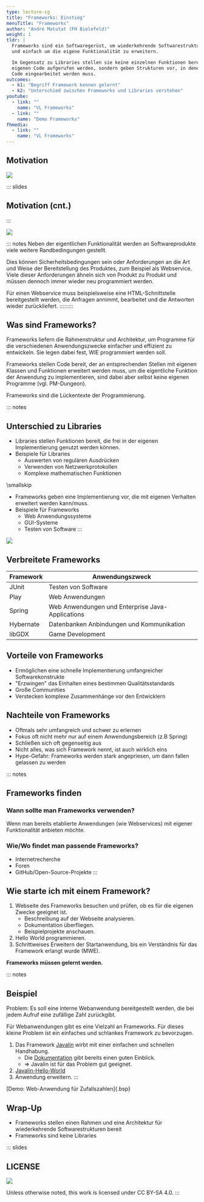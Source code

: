```yaml
---
type: lecture-cg
title: "Frameworks: Einstieg"
menuTitle: "Frameworks"
author: "André Matutat (FH Bielefeld)"
weight: 1
tldr: |
  Frameworks sind ein Softwaregerüst, um wiederkehrende Softwarestrukturen schnell
  und einfach um die eigene Funktionalität zu erweitern.

  Im Gegensatz zu Libraries stellen sie keine einzelnen Funktionen bereits, die im
  eigenen Code aufgerufen werden, sondern geben Strukturen vor, in denen der eigenen
  Code eingearbeitet werden muss.
outcomes:
  - k1: "Begriff Framework kennen gelernt"
  - k2: "Unterschied zwischen Frameworks und Libraries verstehen"
youtube:
  - link: ""
    name: "VL Frameworks"
  - link: ""
    name: "Demo Frameworks"
fhmedia:
  - link: ""
    name: "VL Frameworks"
---
```



## Motivation

![](images/checklisteMotivation.png)


::: slides
## Motivation (cnt.)
:::

![](images/checklisteMotivationFarbig.png)

::: notes
Neben der eigentlichen Funktionalität werden an Softwareprodukte viele weitere Randbedingungen
gestellt.

Dies können Sicherheitsbedingungen sein oder Anforderungen an die Art und Weise der Bereitstellung
des Produktes, zum Beispiel als Webservice. Viele dieser Anforderungen ähneln sich von Produkt zu
Produkt und müssen dennoch immer wieder neu programmiert werden.

Für einen Webservice muss beispielsweise eine HTML-Schnittstelle bereitgestellt werden, die Anfragen
annimmt, bearbeitet und die Antworten wieder zurückliefert.
:::::::::


## Was sind Frameworks?

Frameworks liefern die Rahmenstruktur und Architektur, um Programme für die verschiedenen Anwendungszwecke
einfacher und effizient zu entwickeln. Sie legen dabei fest, WIE programmiert werden soll.

Frameworks stellen Code bereit, der an entsprechenden Stellen mit eigenen Klassen und Funktionen erweitert
werden muss, um die eigentliche Funktion der Anwendung zu implementieren, sind dabei aber selbst keine eigenen
Programme (vgl. PM-Dungeon).

Frameworks sind die Lückentexte der Programmierung. <!-- //Ich finde die Analogie eigentlich nicht schlecht, aber die muss besser eingebunden werden-->


::: notes
## Unterschied zu Libraries

*   Libraries stellen Funktionen bereit, die frei in der eigenen Implementierung genutzt werden können.
*   Beispiele für Libraries
    *   Auswerten von regulären Ausdrücken
    *   Verwenden von Netzwerkprotokollen
    *   Komplexe mathematischen Funktionen

\smallskip

*   Frameworks geben eine Implementierung vor, die mit eigenen Verhalten erweitert werden kann/muss.
*   Beispiele für Frameworks
    *   Web Anwendungssysteme
    *   GUI-Systeme
    *   Testen von Software
:::

![](images/frameworksVSlib.png)


## Verbreitete Frameworks

| Framework | Anwendungszweck                                  |
|-----------|--------------------------------------------------|
| JUnit     | Testen von Software                              |
| Play      | Web Anwendungen                                  |
| Spring    | Web Anwendungen und Enterprise Java-Applications |
| Hybernate | Datenbanken Anbindungen und Kommunikation        |
| libGDX    | Game Development                                 |


## Vorteile von Frameworks

*   Ermöglichen eine schnelle Implementierung umfangreicher Softwarekonstrukte
*   "Erzwingen" das Einhalten eines bestimmen Qualitätsstandards
*   Große Communities
*   Verstecken komplexe Zusammenhänge vor den Entwicklern


## Nachteile von Frameworks

*   Oftmals sehr umfangreich und schwer zu erlernen
*   Fokus oft nicht mehr nur auf einem Anwendungsbereich (z.B Spring)
*   Schließen sich oft gegenseitig aus
*   Nicht alles, was sich Framework nennt, ist auch wirklich eins
*   Hype-Gefahr: Frameworks werden stark angepriesen, um dann fallen gelassen
    zu werden


::: notes
## Frameworks finden

### Wann sollte man Frameworks verwenden?

Wenn man bereits etablierte Anwendungen (wie Webservices) mit eigener
Funktionalität anbieten möchte.

### Wie/Wo findet man passende Frameworks?

*   Internetrecherche
*   Foren
*   GitHub/Open-Source-Projekte
:::


## Wie starte ich mit einem Framework?

1.  Webseite des Frameworks besuchen und prüfen, ob es für die eigenen
    Zwecke geeignet ist.
    -   Beschreibung auf der Webseite analysieren.
    -   Dokumentation überfliegen.
    -   Beispielprojekte anschauen.
2.  Hello World programmieren. <!-- https://javalin.io/tutorials/gradle-setup -->
3.  Schrittweises Erweitern der Startanwendung, bis ein Verständnis für
    das Framework erlangt wurde (MWE).

**Frameworks müssen gelernt werden.**


::: notes
## Beispiel

Problem: Es soll eine interne Webanwendung bereitgestellt werden, die
bei jedem Aufruf eine zufällige Zahl zurückgibt.

Für Webanwendungen gibt es eine Vielzahl an Frameworks. Für dieses
kleine Problem ist ein einfaches und schlankes Framework zu bevorzugen.

<!-- Jetzt die Schritte 1 und 2 live vorführen -->

1.  Das Framework [Javalin](https://javalin.io/) wirbt mit einer einfachen
    und schnellen Handhabung.
    *   Die [Dokumentation](https://javalin.io/documentation) gibt bereits
        einen guten Einblick.
    *   => Javalin ist für das Problem gut geeignet.
2.  [Javalin-Hello-World](https://javalin.io/tutorials/gradle-setup)  <!-- In der doc fehlt:  implementation 'org.slf4j:slf4j-simple:1.8.0-beta4' siehe src/javalin/JavalinHelloWorld -->
3.  Anwendung erweitern. <!-- siehe /src/javalin/JavalinRandomNumber -->
:::

[Demo: Web-Anwendung für Zufallszahlen]{.bsp}


## Wrap-Up

*   Frameworks stellen einen Rahmen und eine Architektur für wiederkehrende
    Softwarestrukturen bereit
*   Frameworks sind keine Libraries







<!-- DO NOT REMOVE - THIS IS A LAST SLIDE TO INDICATE THE LICENSE AND POSSIBLE EXCEPTIONS (IMAGES, ...). -->
::: slides
## LICENSE
![](https://licensebuttons.net/l/by-sa/4.0/88x31.png)

Unless otherwise noted, this work is licensed under CC BY-SA 4.0.
:::
